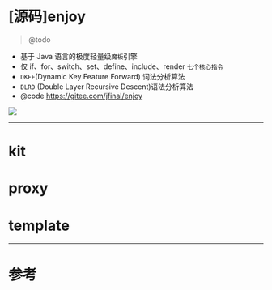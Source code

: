 # [源码]enjoy

> @todo

- 基于 Java 语言的极度轻量级`魔板`引擎
- 仅 if、for、switch、set、define、include、render `七个核心指令`
- `DKFF`(Dynamic Key Feature Forward) 词法分析算法
- `DLRD` (Double Layer Recursive Descent)语法分析算法
- @code https://gitee.com/jfinal/enjoy

![](http://luo0412.oss-cn-hangzhou.aliyuncs.com/20210323/52b624e4c86546a0994b13b939d14893.png)

---

# kit

# proxy

# template

---

# 参考